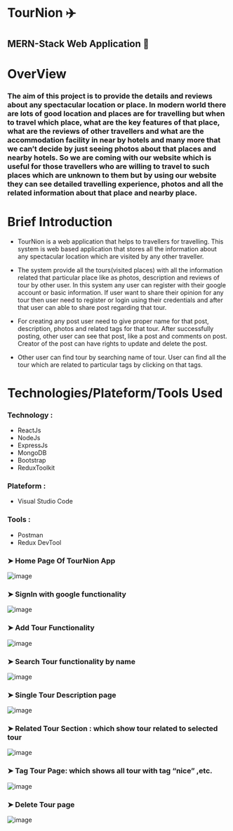 # TourNion ✈️
## MERN-Stack Web Application 🤩

# OverView
### The aim of this project is to provide the details and reviews about any spectacular location or place. In modern world there are lots of good location and places are for travelling but when to travel which place, what are the key features of that place, what are the reviews of other travellers and  what are the accommodation facility in near by hotels and many more that we can’t decide by just seeing photos about that places and nearby hotels. So we are coming with our website which is useful for those travellers who are willing to travel to such places which are unknown to them but by using our website they can see detailed travelling experience, photos and all the related information about that place and nearby place.

# Brief Introduction
*  TourNion is a web application that helps to travellers for travelling. This system is web based application that stores all the information about any spectacular location which are visited by any other traveller.

*  The system provide all the tours(visited places) with all the information related that particular place like as photos, description and reviews of tour by other user. In this system any user can register with their google account or basic information. If user want to share their opinion for any tour then user need to register or login using their credentials and after that user can able to share post regarding that tour. 

* For creating any post user need to give proper name for that post, description, photos and related tags for that tour. After successfully posting, other user can see that post, like a post and comments on post. Creator of the post can have rights to update and delete the post.

*  Other user can find tour by searching name of tour. User can find all the tour which are related to particular tags by clicking on that tags.

# Technologies/Plateform/Tools Used

###  Technology :
  * ReactJs
  * NodeJs
  * ExpressJs
  * MongoDB
  * Bootstrap
  * ReduxToolkit
###  Plateform : 
  * Visual Studio Code
### Tools  : 
  * Postman
  * Redux DevTool
  
<!-- # Snapshots of System ([Video](https://drive.google.com/file/d/1qfyEzyU5L78X44IIQ7Xo_rncNFmUYXHi/view?usp=sharing)) -->


### ➤ Home Page Of TourNion App

![image](https://user-images.githubusercontent.com/87079541/232980733-231c77b5-babb-4a08-9e25-72521e33045d.png)




### ➤ SignIn with google functionality 

![image](https://user-images.githubusercontent.com/87079541/232981210-0a1d483c-150e-45f4-a111-410ae16972c4.png)




### ➤ Add Tour Functionality 

![image](https://user-images.githubusercontent.com/87079541/232981548-27132439-8ba8-40f0-ab9e-442ef055b225.png)




### ➤ Search Tour functionality by name

![image](https://user-images.githubusercontent.com/87079541/232981772-79871c1f-a836-47c0-9ceb-cef45ff4f8cf.png)




### ➤ Single Tour Description page

![image](https://user-images.githubusercontent.com/87079541/232981918-893b6ae2-398d-474d-8d35-a37667ecbaae.png)




### ➤ Related Tour Section : which show tour related to selected tour

![image](https://user-images.githubusercontent.com/87079541/232982005-ef80341c-1d76-4aab-8baa-50a27a2b41c2.png)




### ➤ Tag Tour Page: which shows all tour with tag “nice” ,etc.

![image](https://user-images.githubusercontent.com/87079541/232982080-418a8180-be67-4636-8a52-26ff4aefc67e.png)




### ➤ Delete Tour page

![image](https://user-images.githubusercontent.com/87079541/232982176-effccea9-8cc2-4733-acda-451f3ec6defc.png)


